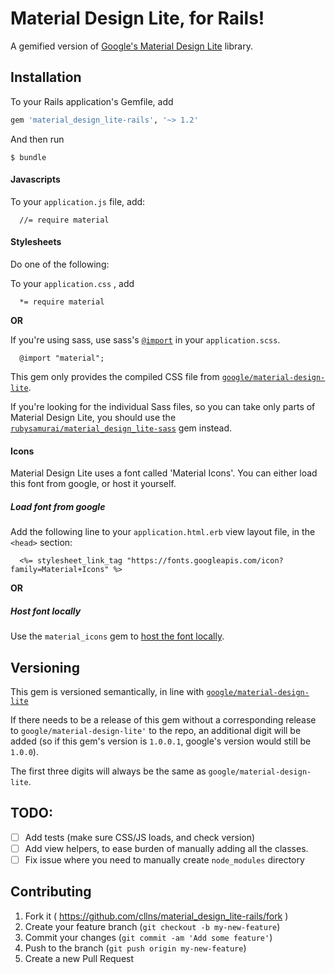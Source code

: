 # Material Design Lite, for Rails!

A gemified version of [Google's Material Design Lite](http://www.getmdl.io/) library.

## Installation

To your Rails application's Gemfile, add

```ruby
gem 'material_design_lite-rails', '~> 1.2'
```

And then run

    $ bundle

#### Javascripts

To your `application.js` file, add:

```
  //= require material
```

#### Stylesheets

Do one of the following:

To your `application.css` , add
```
  *= require material
```

**OR**

If you're using sass, use sass's
[`@import`](https://github.com/rails/sass-rails#important-note)
in your `application.scss`.

```
  @import "material";
```

This gem only provides the compiled CSS file from
[`google/material-design-lite`](https://github.com/google/material-design-lite).

If you're looking for the individual Sass files,
so you can take only parts of Material Design Lite,
you should use
the [`rubysamurai/material_design_lite-sass`](https://github.com/rubysamurai/material_design_lite-sass)
gem instead.

#### Icons
Material Design Lite uses a font called 'Material Icons'.
You can either load this font from google, or host it yourself.

##### Load font from google
Add the following line to your `application.html.erb` view layout file,
in the `<head>` section:

```
  <%= stylesheet_link_tag "https://fonts.googleapis.com/icon?family=Material+Icons" %>
```

**OR**

##### Host font locally
Use the `material_icons` gem to [host the font locally](https://github.com/Angelmmiguel/material_icons).

## Versioning

This gem is versioned semantically,
in line with
[`google/material-design-lite`](https://github.com/google/material-design-lite)

If there needs to be a release of this gem without a corresponding release to
`google/material-design-lite'` to the repo, an additional digit will be added
(so if this gem's version is `1.0.0.1`, google's version would still be `1.0.0`).

The first three digits will always be the same as `google/material-design-lite`.

## TODO:

- [ ] Add tests (make sure CSS/JS loads, and check version)
- [ ] Add view helpers, to ease burden of manually adding all the classes.
- [ ] Fix issue where you need to manually create `node_modules` directory

## Contributing

1. Fork it ( https://github.com/cllns/material_design_lite-rails/fork )
2. Create your feature branch (`git checkout -b my-new-feature`)
3. Commit your changes (`git commit -am 'Add some feature'`)
4. Push to the branch (`git push origin my-new-feature`)
5. Create a new Pull Request
